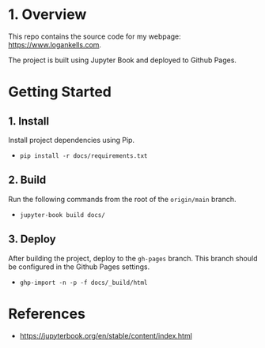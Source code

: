 # 1. Overview

This repo contains the source code for my webpage: https://www.logankells.com.

The project is built using Jupyter Book and deployed to Github Pages.

# Getting Started

## 1. Install

Install project dependencies using Pip.

- `pip install -r docs/requirements.txt`

## 2. Build

Run the following commands from the root of the `origin/main` branch.

- `jupyter-book build docs/`

## 3. Deploy

After building the project, deploy to the `gh-pages` branch. This branch should be configured in the 
Github Pages settings.

- `ghp-import -n -p -f docs/_build/html`

# References

- https://jupyterbook.org/en/stable/content/index.html
